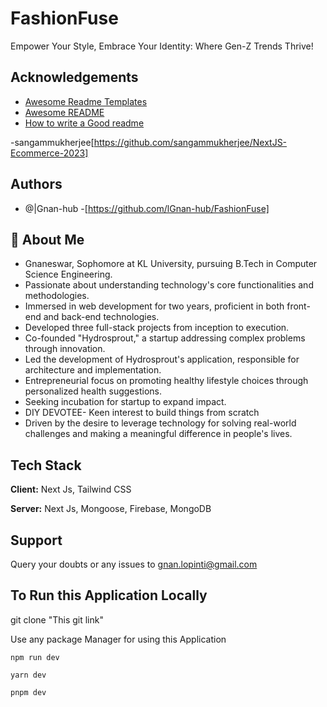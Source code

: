 
# FashionFuse


Empower Your Style, Embrace Your Identity: Where Gen-Z Trends Thrive!




## Acknowledgements

 - [Awesome Readme Templates](https://awesomeopensource.com/project/elangosundar/awesome-README-templates)
 - [Awesome README](https://github.com/matiassingers/awesome-readme)
 - [How to write a Good readme](https://bulldogjob.com/news/449-how-to-write-a-good-readme-for-your-github-project)

-sangammukherjee[https://github.com/sangammukherjee/NextJS-Ecommerce-2023]
## Authors

- @|Gnan-hub -[https://github.com/lGnan-hub/FashionFuse]


## 🚀 About Me
- Gnaneswar, Sophomore at KL University, pursuing B.Tech in Computer Science Engineering.
- Passionate about understanding technology's core functionalities and methodologies.
- Immersed in web development for two years, proficient in both front-end and back-end technologies.
- Developed three full-stack projects from inception to execution.
- Co-founded "Hydrosprout," a startup addressing complex problems through innovation.
- Led the development of Hydrosprout's application, responsible for architecture and implementation.
- Entrepreneurial focus on promoting healthy lifestyle choices through personalized health suggestions.
- Seeking incubation for startup to expand impact.
- DIY DEVOTEE- Keen interest to build things from scratch 
- Driven by the desire to leverage technology for solving real-world challenges and making a meaningful difference in people's lives.

## Tech Stack

**Client:** Next Js, Tailwind CSS

**Server:** Next Js, Mongoose, Firebase, MongoDB


## Support

Query your doubts or any issues to gnan.lopinti@gmail.com


## To Run this Application Locally

git clone "This git link"

Use any package Manager for using this Application

```npm run dev```
    
```yarn dev```

```pnpm dev```

